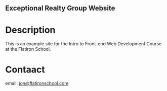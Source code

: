 Exceptional Realty Group Website
---

# Description

This is an example site for the Intro to Front-end Web Development Course at the Flatiron School.

# Contaact 

email: jon@flatironschool.com